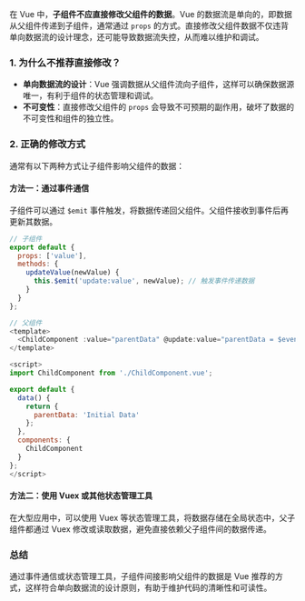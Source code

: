 在 Vue 中，**子组件不应直接修改父组件的数据**。Vue 的数据流是单向的，即数据从父组件传递到子组件，通常通过 `props` 的方式。直接修改父组件数据不仅违背单向数据流的设计理念，还可能导致数据流失控，从而难以维护和调试。

### 1. 为什么不推荐直接修改？

- **单向数据流的设计**：Vue 强调数据从父组件流向子组件，这样可以确保数据源唯一，有利于组件的状态管理和调试。
- **不可变性**：直接修改父组件的 `props` 会导致不可预期的副作用，破坏了数据的不可变性和组件的独立性。

### 2. 正确的修改方式

通常有以下两种方式让子组件影响父组件的数据：

#### 方法一：通过事件通信

子组件可以通过 `$emit` 事件触发，将数据传递回父组件。父组件接收到事件后再更新其数据。

```javascript
// 子组件
export default {
  props: ['value'],
  methods: {
    updateValue(newValue) {
      this.$emit('update:value', newValue); // 触发事件传递数据
    }
  }
};

// 父组件
<template>
  <ChildComponent :value="parentData" @update:value="parentData = $event" />
</template>

<script>
import ChildComponent from './ChildComponent.vue';

export default {
  data() {
    return {
      parentData: 'Initial Data'
    };
  },
  components: {
    ChildComponent
  }
};
</script>
```

#### 方法二：使用 Vuex 或其他状态管理工具

在大型应用中，可以使用 Vuex 等状态管理工具，将数据存储在全局状态中，父子组件都通过 Vuex 修改或读取数据，避免直接依赖父子组件间的数据传递。

### 总结

通过事件通信或状态管理工具，子组件间接影响父组件的数据是 Vue 推荐的方式，这样符合单向数据流的设计原则，有助于维护代码的清晰性和可读性。